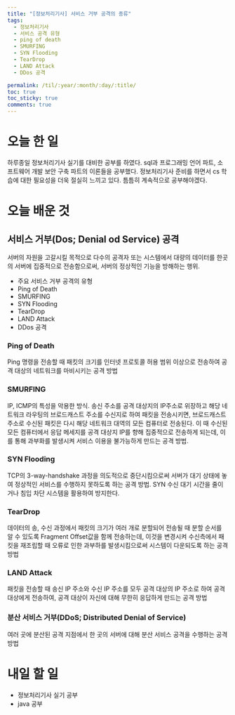 ```yaml
---
title: "[정보처리기사] 서비스 거부 공격의 종류"
tags:
  - 정보처리기사
  - 서비스 공격 유형
  - ping of death
  - SMURFING
  - SYN Flooding
  - TearDrop
  - LAND Attack
  - DDos 공격

permalink: /til/:year/:month/:day/:title/
toc: true
toc_sticky: true
comments: true
---
```


# 오늘 한 일

하루종일 정보처리기사 실기를 대비한 공부를 하였다. sql과 프로그래밍 언어 파트,
소프트웨어 개발 보안 구축 파트의 이론들을 공부했다. 정보처리기사 준비를 하면서 cs 학습에 대한 필요성을 더욱 절실히 느끼고 있다.
틈틈히 계속적으로 공부해야겠다.

# 오늘 배운 것

## 서비스 거부(Dos; Denial od Service) 공격

서버의 자원을 고갈시킬 목적으로 다수의 공격자 또는 시스템에서 대량의 데이터를 한곳의 서버에
집중적으로 전송함으로써, 서버의 정상적인 기능을 방해하는 행위.

- 주요 서비스 거부 공격의 유형
- Ping of Death
- SMURFING
- SYN Flooding
- TearDrop
- LAND Attack
- DDos 공격

### Ping of Death

Ping 명령을 전송할 때 패킷의 크기를 인터넷 프로토콜 허용 범위 이상으로 전송하여
공격 대상의 네트워크를 마비시키는 공격 방법

### SMURFING

IP, ICMP의 특성을 악용한 방식. 송신 주소를 공격 대상지의 IP주소로 위장하고 해당 네트워크 라우팅의
브로드캐스트 주소를 수신지로 하여 패킷을 전송시키면, 브로드캐스트 주소로 수신된 패킷은
다시 해당 네트워크 대역의 모든 컴퓨터로 전송된다. 이 때 수신된 모든 컴퓨터에서 응답 메세지를
공격 대상지 IP를 향해 집중적으로 전송하게 되는데, 이를 통해 과부화를 발생시켜 서비스 이용을 불가능하게 만드는 공격 방법.

### SYN Flooding

TCP의 3-way-handshake 과정을 의도적으로 중단시킴으로써 서버가 대기 상태에 놓여 정상적인 서비스를 수행하지 못하도록 하는 공격 방법.
SYN 수신 대기 시간을 줄이거나 침입 차단 시스템을 활용하여 방지한다.

### TearDrop

데이터의 송, 수신 과정에서 패킷의 크기가 여러 개로 분할되어 전송될 때 분할 순서를 알 수 있도록
Fragment Offset값을 함께 전송하는데, 이것을 변경시켜 수신측에서 패킷을 재조립할 때 오류로 인한 과부하를 발생시킴으로써
시스템이 다운되도록 하는 공격 방법

### LAND Attack

패킷을 전송할 때 송신 IP 주소와 수신 IP 주소를 모두 공격 대상의 IP 주소로 하여 공격 대상에게 전송하여, 공격 대상이 자신에 대해 무한히 응답하게 만드는 공격 방법

### 분산 서비스 거부(DDoS; Distributed Denial of Service)

여러 곳에 분산된 공격 지점에서 한 곳의 서버에 대해 분산 서비스 공격을 수행하는 공격 방법

# 내일 할 일

- 정보처리기사 실기 공부
- java 공부
